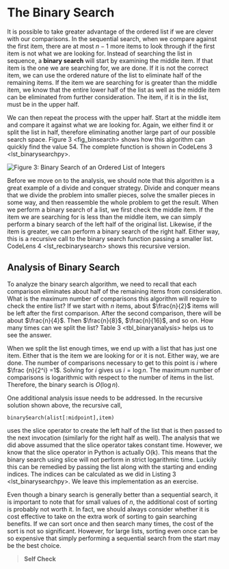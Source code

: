 The Binary Search
=================

It is possible to take greater advantage of the ordered list if we are
clever with our comparisons. In the sequential search, when we compare
against the first item, there are at most $n-1$ more items to look
through if the first item is not what we are looking for. Instead of
searching the list in sequence, a **binary search** will start by
examining the middle item. If that item is the one we are searching for,
we are done. If it is not the correct item, we can use the ordered
nature of the list to eliminate half of the remaining items. If the item
we are searching for is greater than the middle item, we know that the
entire lower half of the list as well as the middle item can be
eliminated from further consideration. The item, if it is in the list,
must be in the upper half.

We can then repeat the process with the upper half. Start at the middle
item and compare it against what we are looking for. Again, we either
find it or split the list in half, therefore eliminating another large
part of our possible search space. Figure 3 &lt;fig\_binsearch&gt; shows
how this algorithm can quickly find the value 54. The complete function
is shown in CodeLens 3 &lt;lst\_binarysearchpy&gt;.

![Figure 3: Binary Search of an Ordered List of
Integers](Figures/binsearch.png)

Before we move on to the analysis, we should note that this algorithm is
a great example of a divide and conquer strategy. Divide and conquer
means that we divide the problem into smaller pieces, solve the smaller
pieces in some way, and then reassemble the whole problem to get the
result. When we perform a binary search of a list, we first check the
middle item. If the item we are searching for is less than the middle
item, we can simply perform a binary search of the left half of the
original list. Likewise, if the item is greater, we can perform a binary
search of the right half. Either way, this is a recursive call to the
binary search function passing a smaller list.
CodeLens 4 &lt;lst\_recbinarysearch&gt; shows this recursive version.

Analysis of Binary Search
-------------------------

To analyze the binary search algorithm, we need to recall that each
comparison eliminates about half of the remaining items from
consideration. What is the maximum number of comparisons this algorithm
will require to check the entire list? If we start with *n* items, about
$\frac{n}{2}$ items will be left after the first comparison. After the
second comparison, there will be about $\frac{n}{4}$. Then
$\frac{n}{8}$, $\frac{n}{16}$, and so on. How many times can we split
the list? Table 3 &lt;tbl\_binaryanalysis&gt; helps us to see the
answer.

When we split the list enough times, we end up with a list that has just
one item. Either that is the item we are looking for or it is not.
Either way, we are done. The number of comparisons necessary to get to
this point is *i* where $\frac {n}{2^i} =1$. Solving for *i* gives us
$i=\log n$. The maximum number of comparisons is logarithmic with
respect to the number of items in the list. Therefore, the binary search
is $O(\log n)$.

One additional analysis issue needs to be addressed. In the recursive
solution shown above, the recursive call,

`binarySearch(alist[:midpoint],item)`

uses the slice operator to create the left half of the list that is then
passed to the next invocation (similarly for the right half as well).
The analysis that we did above assumed that the slice operator takes
constant time. However, we know that the slice operator in Python is
actually O(k). This means that the binary search using slice will not
perform in strict logarithmic time. Luckily this can be remedied by
passing the list along with the starting and ending indices. The indices
can be calculated as we did in Listing 3 &lt;lst\_binarysearchpy&gt;. We
leave this implementation as an exercise.

Even though a binary search is generally better than a sequential
search, it is important to note that for small values of *n*, the
additional cost of sorting is probably not worth it. In fact, we should
always consider whether it is cost effective to take on the extra work
of sorting to gain searching benefits. If we can sort once and then
search many times, the cost of the sort is not so significant. However,
for large lists, sorting even once can be so expensive that simply
performing a sequential search from the start may be the best choice.

> **Self Check**
